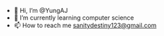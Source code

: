 - 👋 Hi, I’m @YungAJ
- 🌱 I’m currently learning computer science
- 📫 How to reach me sanitydestiny123@gmail.com

<!---
YungAJ/YungAJ is a ✨ special ✨ repository because its `README.md` (this file) appears on your GitHub profile.
You can click the Preview link to take a look at your changes.
--->
